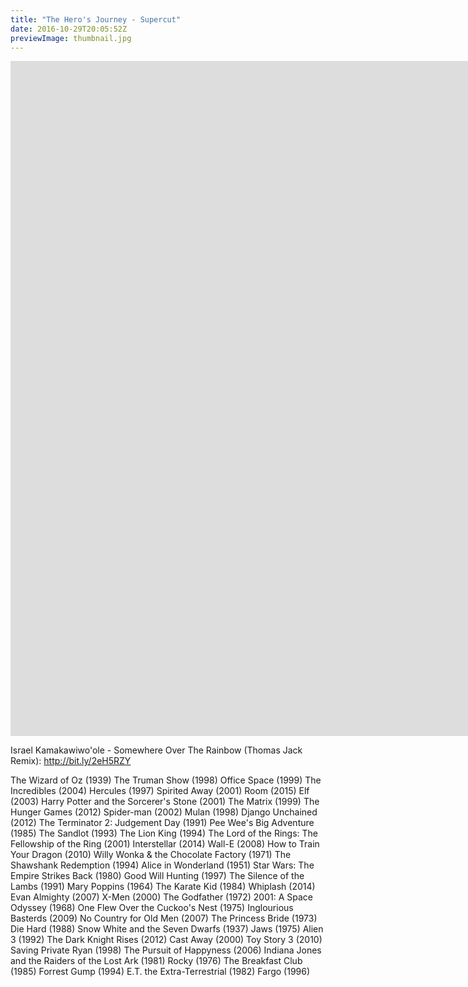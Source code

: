 ```yaml
---
title: "The Hero's Journey - Supercut"
date: 2016-10-29T20:05:52Z
previewImage: thumbnail.jpg
---
```


<iframe width="1920" height="1080" src="https://www.youtube.com/embed/3hTKc9DAN88" frameborder="0" allow="accelerometer; autoplay; clipboard-write; encrypted-media; gyroscope; picture-in-picture" allowfullscreen></iframe>

Israel Kamakawiwo'ole - Somewhere Over The Rainbow (Thomas Jack Remix): http://bit.ly/2eH5RZY


The Wizard of Oz (1939)
The Truman Show (1998)
Office Space (1999)
The Incredibles (2004)
Hercules (1997)
Spirited Away (2001)
Room (2015)
Elf (2003)
Harry Potter and the Sorcerer's Stone (2001)
The Matrix (1999)
The Hunger Games (2012)
Spider-man (2002)
Mulan (1998)
Django Unchained  (2012)
The Terminator 2: Judgement Day (1991)
Pee Wee's Big Adventure (1985)
The Sandlot (1993)
The Lion King  (1994)
The Lord of the Rings: The Fellowship of the Ring (2001)
Interstellar (2014)
Wall-E (2008)
How to Train Your Dragon (2010)
Willy Wonka & the Chocolate Factory (1971)
The Shawshank Redemption (1994)
Alice in Wonderland (1951)
Star Wars: The Empire Strikes Back (1980)
Good Will Hunting (1997)
The Silence of the Lambs (1991)
Mary Poppins (1964)
The Karate Kid (1984)
Whiplash (2014)
Evan Almighty (2007)
X-Men (2000)
The Godfather (1972)
2001: A Space Odyssey (1968)
One Flew Over the Cuckoo's Nest (1975)
Inglourious Basterds (2009)
No Country for Old Men (2007)
The Princess Bride (1973)
Die Hard (1988)
Snow White and the Seven Dwarfs (1937)
Jaws (1975)
Alien 3 (1992)
The Dark Knight Rises (2012)
Cast Away (2000)
Toy Story 3 (2010)
Saving Private Ryan (1998)
The Pursuit of Happyness (2006)
Indiana Jones and the Raiders of the Lost Ark (1981)
Rocky (1976)
The Breakfast Club (1985)
Forrest Gump (1994)
E.T. the Extra-Terrestrial (1982)
Fargo (1996)